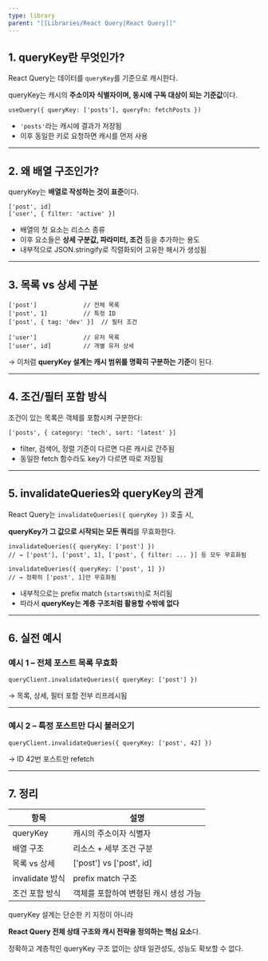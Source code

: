 ```yaml
---
type: library
parent: "[[Libraries/React Query|React Query]]"
---
```

## 1. queryKey란 무엇인가?

React Query는 데이터를 `queryKey`를 기준으로 캐시한다.

queryKey는 캐시의 **주소이자 식별자이며, 동시에 구독 대상이 되는 기준값**이다.

```tsx
useQuery({ queryKey: ['posts'], queryFn: fetchPosts })

```

- `'posts'`라는 캐시에 결과가 저장됨
- 이후 동일한 키로 요청하면 캐시를 먼저 사용

---

## 2. 왜 배열 구조인가?

queryKey는 **배열로 작성하는 것이 표준**이다.

```tsx
['post', id]
['user', { filter: 'active' }]

```

- 배열의 첫 요소는 리소스 종류
- 이후 요소들은 **상세 구분값, 파라미터, 조건** 등을 추가하는 용도
- 내부적으로 JSON.stringify로 직렬화되어 고유한 해시가 생성됨

---

## 3. 목록 vs 상세 구분

```tsx
['post']             // 전체 목록
['post', 1]          // 특정 ID
['post', { tag: 'dev' }]  // 필터 조건

['user']             // 유저 목록
['user', id]         // 개별 유저 상세

```

→ 이처럼 **queryKey 설계는 캐시 범위를 명확히 구분하는 기준**이 된다.

---

## 4. 조건/필터 포함 방식

조건이 있는 목록은 객체를 포함시켜 구분한다:

```tsx
['posts', { category: 'tech', sort: 'latest' }]

```

- filter, 검색어, 정렬 기준이 다르면 다른 캐시로 간주됨
- 동일한 fetch 함수라도 key가 다르면 따로 저장됨

---

## 5. invalidateQueries와 queryKey의 관계

React Query는 `invalidateQueries({ queryKey })` 호출 시,

**queryKey가 그 값으로 시작되는 모든 쿼리**를 무효화한다.

```tsx
invalidateQueries({ queryKey: ['post'] })
// → ['post'], ['post', 1], ['post', { filter: ... }] 등 모두 무효화됨

invalidateQueries({ queryKey: ['post', 1] })
// → 정확히 ['post', 1]만 무효화됨

```

- 내부적으로는 prefix match (`startsWith`)로 처리됨
- 따라서 **queryKey는 계층 구조처럼 활용할 수밖에 없다**

---

## 6. 실전 예시

### 예시 1 – 전체 포스트 목록 무효화

```tsx
queryClient.invalidateQueries({ queryKey: ['post'] })

```

→ 목록, 상세, 필터 포함 전부 리프레시됨

---

### 예시 2 – 특정 포스트만 다시 불러오기

```tsx
queryClient.invalidateQueries({ queryKey: ['post', 42] })

```

→ ID 42번 포스트만 refetch

---

## 7. 정리

|항목|설명|
|---|---|
|queryKey|캐시의 주소이자 식별자|
|배열 구조|리소스 + 세부 조건 구분|
|목록 vs 상세|['post'] vs ['post', id]|
|invalidate 방식|prefix match 구조|
|조건 포함 방식|객체를 포함하여 변형된 캐시 생성 가능|

queryKey 설계는 단순한 키 지정이 아니라

**React Query 전체 상태 구조와 캐시 전략을 정의하는 핵심 요소**다.

정확하고 계층적인 queryKey 구조 없이는 상태 일관성도, 성능도 확보할 수 없다.